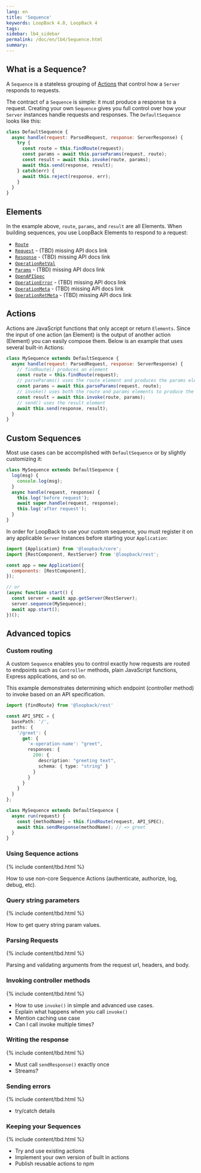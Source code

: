 ```yaml
---
lang: en
title: 'Sequence'
keywords: LoopBack 4.0, LoopBack 4
tags:
sidebar: lb4_sidebar
permalink: /doc/en/lb4/Sequence.html
summary:
---
```


## What is a Sequence?

A `Sequence` is a stateless grouping of [Actions](#actions) that control how a
`Server` responds to requests.

The contract of a `Sequence` is simple: it must produce a response to a request.
Creating your own `Sequence` gives you full control over how your `Server`
instances handle requests and responses. The `DefaultSequence` looks like this:

<!--
  FIXME(kev): Should we be copying this logic into the docs directly?
  What if this code changes?
-->
```js
class DefaultSequence {
  async handle(request: ParsedRequest, response: ServerResponse) {
    try {
      const route = this.findRoute(request);
      const params = await this.parseParams(request, route);
      const result = await this.invoke(route, params);
      await this.send(response, result);
    } catch(err) {
      await this.reject(response, err);
    }
  }
}
```

## Elements

In the example above, `route`, `params`, and `result` are all Elements. When building sequences, you use LoopBack Elements to respond to a request:

- [`Route`](http://apidocs.loopback.io/@loopback%2frest/#Route)
- [`Request`](http://apidocs.strongloop.com/loopback-next/)  - (TBD) missing API docs link
- [`Response`](http://apidocs.strongloop.com/loopback-next/) - (TBD) missing API docs link
- [`OperationRetVal`](http://apidocs.loopback.io/@loopback%2frest/#OperationRetval)
- [`Params`](http://apidocs.strongloop.com/loopback-next/) - (TBD) missing API docs link
- [`OpenAPISpec`](http://apidocs.loopback.io/@loopback%2fopenapi-spec/)
- [`OperationError`](http://apidocs.strongloop.com/loopback-next/OperationError) - (TBD) missing API docs link
- [`OperationMeta`](http://apidocs.strongloop.com/loopback-next/OperationMeta) - (TBD) missing API docs link
- [`OperationRetMeta`](http://apidocs.strongloop.com/loopback-next/OperationRetMeta) - (TBD) missing API docs link

## Actions

Actions are JavaScript functions that only accept or return `Elements`. Since the input of one action (an Element) is the output of another action (Element) you can easily compose them. Below is an example that uses several built-in Actions:

```js
class MySequence extends DefaultSequence {
  async handle(request: ParsedRequest, response: ServerResponse) {
    // findRoute() produces an element
    const route = this.findRoute(request);
    // parseParams() uses the route element and produces the params element
    const params = await this.parseParams(request, route);
    // invoke() uses both the route and params elements to produce the result (OperationRetVal) element
    const result = await this.invoke(route, params);
    // send() uses the result element
    await this.send(response, result);
  }
}
```

## Custom Sequences

Most use cases can be accomplished with `DefaultSequence` or by slightly customizing it:

```js
class MySequence extends DefaultSequence {
  log(msg) {
    console.log(msg);
  }
  async handle(request, response) {
    this.log('before request');
    await super.handle(request, response);
    this.log('after request');
  }
}
```

In order for LoopBack to use your custom sequence, you must register it on any
applicable `Server` instances before starting your `Application`:

```js
import {Application} from '@loopback/core';
import {RestComponent, RestServer} from '@loopback/rest';

const app = new Application({
  components: [RestComponent],
});

// or
(async function start() {
  const server = await app.getServer(RestServer);
  server.sequence(MySequence);
  await app.start();
})();
```

## Advanced topics

### Custom routing

A custom `Sequence` enables you to control exactly how requests are routed to endpoints such as `Controller` methods, plain JavaScript functions, Express applications, and so on.

This example demonstrates determining which endpoint (controller method) to invoke based on an API specification.

```ts
import {findRoute} from '@loopback/rest'

const API_SPEC = {
  basePath: '/',
  paths: {
    '/greet': {
      get: {
        'x-operation-name': "greet",
        responses: {
          200: {
            description: "greeting text",
            schema: { type: "string" }
          }
        }
      }
    }
  }
};

class MySequence extends DefaultSequence {
  async run(request) {
    const {methodName} = this.findRoute(request, API_SPEC);
    await this.sendResponse(methodName); // => greet
  }
}
```

### Using Sequence actions

{% include content/tbd.html %}

How to use non-core Sequence Actions (authenticate, authorize, log, debug, etc).

### Query string parameters

{% include content/tbd.html %}

How to get query string param values.

### Parsing Requests

{% include content/tbd.html %}

Parsing and validating arguments from the request url, headers, and body.

### Invoking controller methods

{% include content/tbd.html %}

 - How to use `invoke()` in simple and advanced use cases.
 - Explain what happens when you call `invoke()`
 - Mention caching use case
 - Can I call invoke multiple times?

### Writing the response

{% include content/tbd.html %}

 - Must call `sendResponse()` exactly once
 - Streams?

### Sending errors

{% include content/tbd.html %}

 - try/catch details

### Keeping your Sequences

{% include content/tbd.html %}

 - Try and use existing actions
 - Implement your own version of built in actions
 - Publish reusable actions to npm

